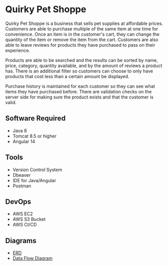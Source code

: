# Quirky Pet Shoppe


Quirky Pet Shoppe is a business that sells pet supplies at affordable prices. Customers are able to purchase multiple of the same item at one time for convenience. Once an item is in the customer's cart, they can change the quantity of the item or remove the item from the cart. Customers are also able to leave reviews for products they have purchased to pass on their experience.

Products are able to be searched and the results can be sorted by name, price, category, quantity available, and by the amount of reviews a product has. There is an additional filter so customers can choose to only have products that cost less than a certain amount be displayed.

Purchase history is maintained for each customer so they can see what items they have purchased before. There are validation checks on the server side for making sure the product exists and that the customer is valid.


## Software Required
- Java 8
- Tomcat 8.5 or higher
- Angular 14



## Tools
- Version Control System
- Dbeaver
- IDE for Java/Angular
- Postman 


## DevOps
- AWS EC2
- AWS S3 Bucket
- AWS CI/CD


## Diagrams
- [ERD](documentation/erd.png)
- [Data Flow Diagram](documentation/data_flow_diagram.vsdx)
